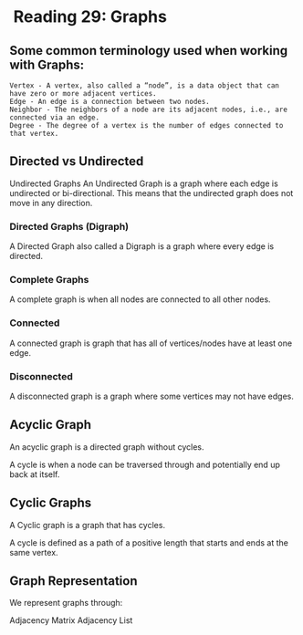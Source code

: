 #  Reading 29: Graphs


## Some common terminology used when working with Graphs:

    Vertex - A vertex, also called a “node”, is a data object that can have zero or more adjacent vertices.
    Edge - An edge is a connection between two nodes.
    Neighbor - The neighbors of a node are its adjacent nodes, i.e., are connected via an edge.
    Degree - The degree of a vertex is the number of edges connected to that vertex.


## Directed vs Undirected
Undirected Graphs
An Undirected Graph is a graph where each edge is undirected or bi-directional. This means that the undirected graph does not move in any direction.

### Directed Graphs (Digraph)
A Directed Graph also called a Digraph is a graph where every edge is directed.

### Complete Graphs
A complete graph is when all nodes are connected to all other nodes.

### Connected
A connected graph is graph that has all of vertices/nodes have at least one edge.

### Disconnected
A disconnected graph is a graph where some vertices may not have edges.


## Acyclic Graph
An acyclic graph is a directed graph without cycles.

A cycle is when a node can be traversed through and potentially end up back at itself.

## Cyclic Graphs
A Cyclic graph is a graph that has cycles.

A cycle is defined as a path of a positive length that starts and ends at the same vertex.

## Graph Representation
We represent graphs through:

Adjacency Matrix
Adjacency List
